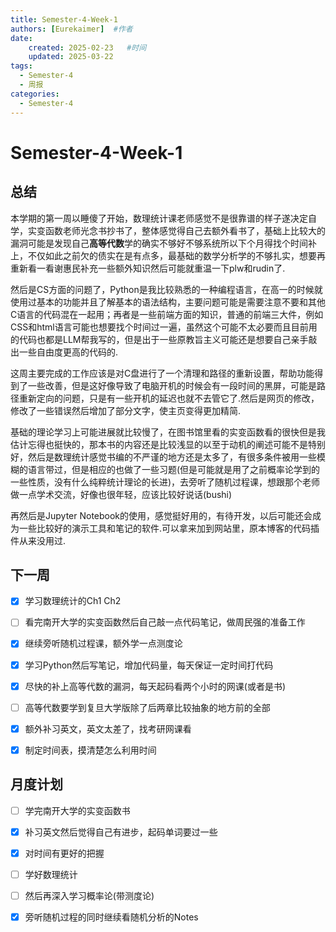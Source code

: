 ```yaml
---
title: Semester-4-Week-1
authors: [Eurekaimer]  #作者
date: 
    created: 2025-02-23   #时间
    updated: 2025-03-22
tags:
  - Semester-4
  - 周报
categories:
  - Semester-4
---
```



# Semester-4-Week-1

## 总结

本学期的第一周以睡傻了开始，数理统计课老师感觉不是很靠谱的样子遂决定自学，实变函数老师光念书抄书了，整体感觉得自己去额外看书了，基础上比较大的漏洞可能是发现自己**高等代数**学的确实不够好不够系统所以下个月得找个时间补上，不仅如此之前欠的债实在是有点多，最基础的数学分析学的不够扎实，想要再重新看一看谢惠民补充一些额外知识然后可能就重温一下plw和rudin了.

然后是CS方面的问题了，Python是我比较熟悉的一种编程语言，在高一的时候就使用过基本的功能并且了解基本的语法结构，主要问题可能是需要注意不要和其他C语言的代码混在一起用；再者是一些前端方面的知识，普通的前端三大件，例如CSS和html语言可能也想要找个时间过一遍，虽然这个可能不太必要而且目前用的代码也都是LLM帮我写的，但是出于一些原教旨主义可能还是想要自己亲手敲出一些自由度更高的代码的.

这周主要完成的工作应该是对C盘进行了一个清理和路径的重新设置，帮助功能得到了一些改善，但是这好像导致了电脑开机的时候会有一段时间的黑屏，可能是路径重新定向的问题，只是有一些开机的延迟也就不去管它了.然后是网页的修改，修改了一些错误然后增加了部分文字，使主页变得更加精简.

基础的理论学习上可能进展就比较慢了，在图书馆里看的实变函数看的很快但是我估计忘得也挺快的，那本书的内容还是比较浅显的以至于动机的阐述可能不是特别好，然后是数理统计感觉书编的不严谨的地方还是太多了，有很多条件被用一些模糊的语言带过，但是相应的也做了一些习题(但是可能就是用了之前概率论学到的一些性质，没有什么纯粹统计理论的长进)，去旁听了随机过程课，想跟那个老师做一点学术交流，好像也很年轻，应该比较好说话(bushi)

再然后是Jupyter Notebook的使用，感觉挺好用的，有待开发，以后可能还会成为一些比较好的演示工具和笔记的软件.可以拿来加到网站里，原本博客的代码插件从来没用过.

## 下一周

- [x] 学习数理统计的Ch1 Ch2
- [ ] 看完南开大学的实变函数然后自己敲一点代码笔记，做周民强的准备工作
- [x] 继续旁听随机过程课，额外学一点测度论
- [x] 学习Python然后写笔记，增加代码量，每天保证一定时间打代码
- [x] 尽快的补上高等代数的漏洞，每天起码看两个小时的网课(或者是书)
- [ ] 高等代数要学到复旦大学版除了后两章比较抽象的地方前的全部
- [x] 额外补习英文，英文太差了，找考研网课看
- [x] 制定时间表，摸清楚怎么利用时间


## 月度计划

- [ ] 学完南开大学的实变函数书
- [x] 补习英文然后觉得自己有进步，起码单词要过一些
- [x] 对时间有更好的把握
- [ ] 学好数理统计
- [ ] 然后再深入学习概率论(带测度论)
- [x] 旁听随机过程的同时继续看随机分析的Notes



















